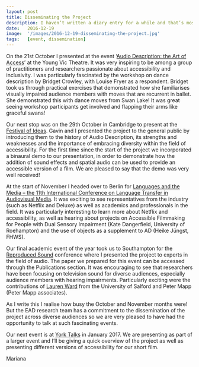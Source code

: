 ```yaml
---
layout: post
title: Disseminating the Project
description: I haven’t written a diary entry for a while and that’s mostly because I’ve been busy disseminating the Enhancing Audio Description project through talks in a series of events.
date:   2016-12-19
image:  '/images/2016-12-19-disseminating-the-project.jpg'
tags:   [event, dissemination]
---
```


<!--
- add Mariana as author
- add publication link
-->

On the 21st October I presented at the event ‘[Audio Description: the Art of Access](https://artofaccessconference.wordpress.com/)’ at the Young Vic Theatre. It was very inspiring to be among a group of practitioners and researchers passionate about accessibility and inclusivity. I was particularly fascinated by the workshop on dance description by Bridget Crowley, with Louise Fryer as a respondent. Bridget took us through practical exercises that demonstrated how she familiarises visually impaired audience members with moves that are recurrent in ballet. She demonstrated this with dance moves from Swan Lake! It was great seeing workshop participants get involved and flapping their arms like graceful swans!

Our next stop was on the 29th October in Cambridge to present at the [Festival of Ideas](https://www.festival.cam.ac.uk/). Gavin and I presented the project to the general public by introducing them to the history of Audio Description, its strengths and weaknesses and the importance of embracing diversity within the field of accessibility. For the first time since the start of the project we incorporated a binaural demo to our presentation, in order to demonstrate how the addition of sound effects and spatial audio can be used to provide an accessible version of a film. We are pleased to say that the demo was very well received!

At the start of November I headed over to Berlin for [Languages and the Media – the 11th International Conference on Language Transfer in Audiovisual Media](https://languages-media.com/). It was exciting to see representatives from the industry (such as Netflix and Deluxe) as well as academics and professionals in the field. It was particularly interesting to learn more about Netflix and accessibility, as well as hearing about projects on Accessible Filmmaking for People with Dual Sensory Impairment (Kate Dangerfield, University of Roehampton) and the use of objects as a supplement to AD (Heike Jüngst, FHWS).

Our final academic event of the year took us to Southampton for the [Reproduced Sound](https://reproducedsound.co.uk/) conference where I presented the project to experts in the field of audio. The paper we prepared for this event can be accessed through the Publications section. It was encouraging to see that researchers have been focusing on television sound for diverse audiences, especially audience members with hearing impairments. Particularly exciting were the contributions of [Lauren Ward](https://about.me/l.ward) from the University of Salford and Peter Mapp (Peter Mapp associates).

As I write this I realise how busy the October and November months were! But the EAD research team has a commitment to the dissemination of the project across diverse audiences so we are very pleased to have had the opportunity to talk at such fascinating events.

Our next event is at [York Talks](https://www.york.ac.uk/hrc/whats-on/2016-17/spring/lopez-yorktalks/) in January 2017. We are presenting as part of a larger event and I’ll be giving a quick overview of the project as well as presenting different versions of accessibility for our short film.

Mariana
